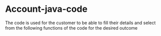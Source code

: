 # Account-java-code
The code is used for the customer to be able to fill their details and select from the following functions of the code for the desired outcome
